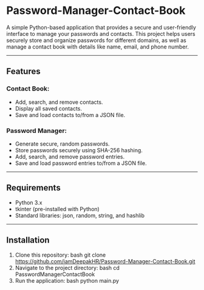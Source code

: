 # Password-Manager-Contact-Book
A simple Python-based application that provides a secure and user-friendly interface to manage your passwords and contacts. This project helps users securely store and organize passwords for different domains, as well as manage a contact book with details like name, email, and phone number.

---

## Features

### Contact Book:
- Add, search, and remove contacts.
- Display all saved contacts.
- Save and load contacts to/from a JSON file.

### Password Manager:
- Generate secure, random passwords.
- Store passwords securely using SHA-256 hashing.
- Add, search, and remove password entries.
- Save and load password entries to/from a JSON file.

---

## Requirements

- Python 3.x
- tkinter (pre-installed with Python)
- Standard libraries: json, random, string, and hashlib

---

## Installation

1. Clone this repository:
   bash
   git clone https://github.com/iamDeepakHR/Password-Manager-Contact-Book.git
2. Navigate to the project directory:
   bash
   cd PasswordManagerContactBook
3. Run the application:
   bash
   python main.py
